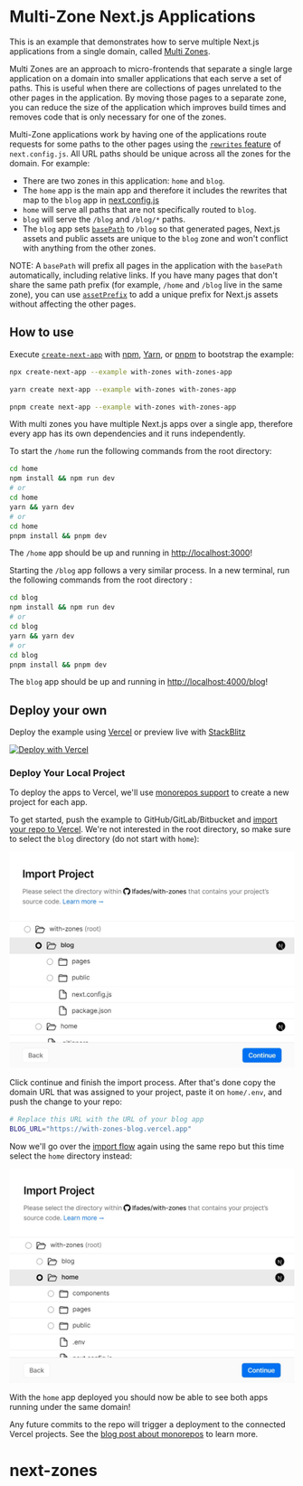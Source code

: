 # Multi-Zone Next.js Applications

This is an example that demonstrates how to serve multiple Next.js applications from a single domain, called [Multi Zones](https://nextjs.org/docs/advanced-features/multi-zones).

Multi Zones are an approach to micro-frontends that separate a single large application on a domain into smaller applications that each serve a set of paths.
This is useful when there are collections of pages unrelated to the other pages in the application. By moving those pages to a separate zone, you can reduce the size of the application which improves build times and removes code that is only necessary for one of the zones.

Multi-Zone applications work by having one of the applications route requests for some paths to the other pages using the [`rewrites` feature](https://nextjs.org/docs/pages/api-reference/config/next-config-js/rewrites) of `next.config.js`. All URL paths should be unique across all the zones for the domain. For example:

- There are two zones in this application: `home` and `blog`.
- The `home` app is the main app and therefore it includes the rewrites that map to the `blog` app in [next.config.js](home/next.config.js)
- `home` will serve all paths that are not specifically routed to `blog`.
- `blog` will serve the `/blog` and `/blog/*` paths.
- The `blog` app sets [`basePath`](https://nextjs.org/docs/app/api-reference/config/next-config-js/basePath) to `/blog` so that generated pages, Next.js assets and public assets are unique to the `blog` zone and won't conflict with anything from the other zones.

NOTE: A `basePath` will prefix all pages in the application with the `basePath` automatically, including relative links. If you have many pages that don't share the same path prefix (for example, `/home` and `/blog` live in the same zone), you can use [`assetPrefix`](https://nextjs.org/docs/app/api-reference/config/next-config-js/assetPrefix) to add a unique prefix for Next.js assets without affecting the other pages.

## How to use

Execute [`create-next-app`](https://github.com/vercel/next.js/tree/canary/packages/create-next-app) with [npm](https://docs.npmjs.com/cli/init), [Yarn](https://yarnpkg.com/lang/en/docs/cli/create/), or [pnpm](https://pnpm.io) to bootstrap the example:

```bash
npx create-next-app --example with-zones with-zones-app
```

```bash
yarn create next-app --example with-zones with-zones-app
```

```bash
pnpm create next-app --example with-zones with-zones-app
```

With multi zones you have multiple Next.js apps over a single app, therefore every app has its own dependencies and it runs independently.

To start the `/home` run the following commands from the root directory:

```bash
cd home
npm install && npm run dev
# or
cd home
yarn && yarn dev
# or
cd home
pnpm install && pnpm dev
```

The `/home` app should be up and running in [http://localhost:3000](http://localhost:3000)!

Starting the `/blog` app follows a very similar process. In a new terminal, run the following commands from the root directory :

```bash
cd blog
npm install && npm run dev
# or
cd blog
yarn && yarn dev
# or
cd blog
pnpm install && pnpm dev
```

The `blog` app should be up and running in [http://localhost:4000/blog](http://localhost:4000/blog)!

## Deploy your own

Deploy the example using [Vercel](https://vercel.com?utm_source=github&utm_medium=readme&utm_campaign=next-example) or preview live with [StackBlitz](https://stackblitz.com/github/vercel/next.js/tree/canary/examples/with-zones)

[![Deploy with Vercel](https://vercel.com/button)](https://vercel.com/new/clone?repository-url=https://github.com/vercel/next.js/tree/canary/examples/with-zones&project-name=with-zones&repository-name=with-zones)

### Deploy Your Local Project

To deploy the apps to Vercel, we'll use [monorepos support](https://vercel.com/blog/monorepos) to create a new project for each app.

To get started, push the example to GitHub/GitLab/Bitbucket and [import your repo to Vercel](https://vercel.com/new?utm_source=github&utm_medium=readme&utm_campaign=next-example). We're not interested in the root directory, so make sure to select the `blog` directory (do not start with `home`):

![Import flow for blog app](docs/import-blog.jpg)

Click continue and finish the import process. After that's done copy the domain URL that was assigned to your project, paste it on `home/.env`, and push the change to your repo:

```bash
# Replace this URL with the URL of your blog app
BLOG_URL="https://with-zones-blog.vercel.app"
```

Now we'll go over the [import flow](https://vercel.com/new?utm_source=github&utm_medium=readme&utm_campaign=next-example) again using the same repo but this time select the `home` directory instead:

![Import flow for home app](docs/import-home.jpg)

With the `home` app deployed you should now be able to see both apps running under the same domain!

Any future commits to the repo will trigger a deployment to the connected Vercel projects. See the [blog post about monorepos](https://vercel.com/blog/monorepos) to learn more.
# next-zones
